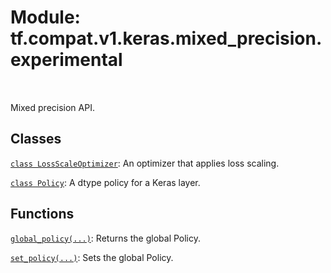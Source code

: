 <div itemscope itemtype="http://developers.google.com/ReferenceObject">
<meta itemprop="name" content="tf.compat.v1.keras.mixed_precision.experimental" />
<meta itemprop="path" content="Stable" />
</div>

# Module: tf.compat.v1.keras.mixed_precision.experimental


<table class="tfo-notebook-buttons tfo-api" align="left">
</table>



Mixed precision API.



## Classes

[`class LossScaleOptimizer`](../../../../../tf/keras/mixed_precision/experimental/LossScaleOptimizer.md): An optimizer that applies loss scaling.

[`class Policy`](../../../../../tf/keras/mixed_precision/experimental/Policy.md): A dtype policy for a Keras layer.

## Functions

[`global_policy(...)`](../../../../../tf/keras/mixed_precision/experimental/global_policy.md): Returns the global Policy.

[`set_policy(...)`](../../../../../tf/keras/mixed_precision/experimental/set_policy.md): Sets the global Policy.


